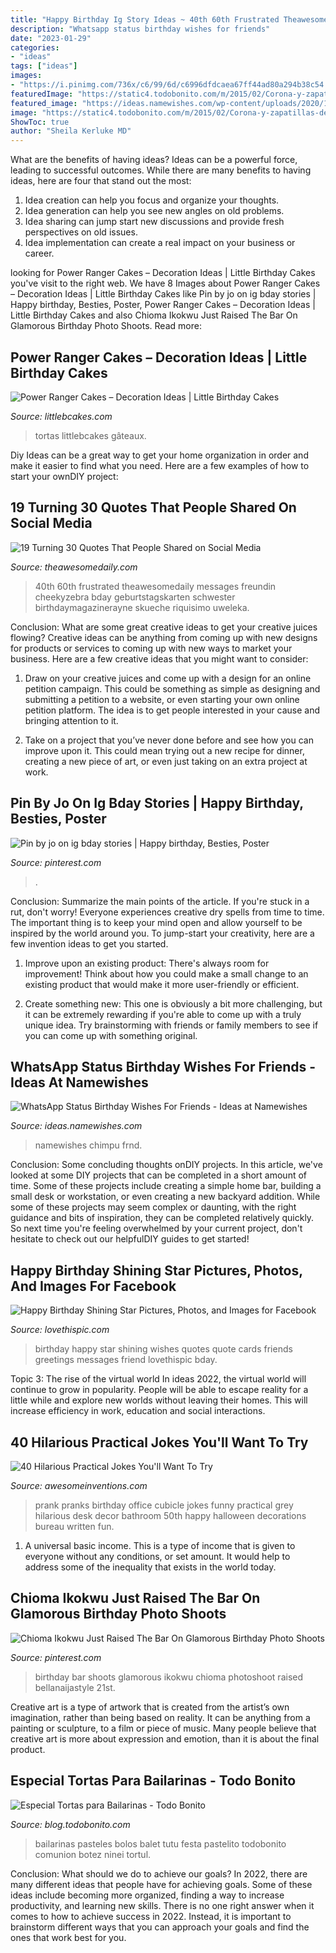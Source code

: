 ```yaml
---
title: "Happy Birthday Ig Story Ideas ~ 40th 60th Frustrated Theawesomedaily Messages Freundin Cheekyzebra Bday Geburtstagskarten Schwester Birthdaymagazinerayne Skueche Riquisimo Uweleka"
description: "Whatsapp status birthday wishes for friends"
date: "2023-01-29"
categories:
- "ideas"
tags: ["ideas"]
images:
- "https://i.pinimg.com/736x/c6/99/6d/c6996dfdcaea67ff44ad80a294b38c54.jpg"
featuredImage: "https://static4.todobonito.com/m/2015/02/Corona-y-zapatillas-de-baile-587x783.jpg"
featured_image: "https://ideas.namewishes.com/wp-content/uploads/2020/12/1403a7db67813e0f9c3ca4d43348831c.jpg"
image: "https://static4.todobonito.com/m/2015/02/Corona-y-zapatillas-de-baile-587x783.jpg"
ShowToc: true
author: "Sheila Kerluke MD"
---
```



What are the benefits of having ideas?
Ideas can be a powerful force, leading to successful outcomes. While there are many benefits to having ideas, here are four that stand out the most: 
1. Idea creation can help you focus and organize your thoughts.
2. Idea generation can help you see new angles on old problems.
3. Idea sharing can jump start new discussions and provide fresh perspectives on old issues. 
4. Idea implementation can create a real impact on your business or career.

	

		
looking for Power Ranger Cakes – Decoration Ideas | Little Birthday Cakes you've visit to the right web. We have 8 Images about Power Ranger Cakes – Decoration Ideas | Little Birthday Cakes like Pin by jo on ig bday stories | Happy birthday, Besties, Poster, Power Ranger Cakes – Decoration Ideas | Little Birthday Cakes and also Chioma Ikokwu Just Raised The Bar On Glamorous Birthday Photo Shoots. Read more:
		
    
## Power Ranger Cakes – Decoration Ideas | Little Birthday Cakes

<img loading=lazy src="https://www.littlebcakes.com/wp-content/uploads/2014/02/Power-Ranger-Cakes.jpg" onerror="this.onerror=null;this.src='https://tse3.mm.bing.net/th?id=OIP.boN39HizcC8LoYlqcsiB3wHaLG&amp;pid=15.1';" alt="Power Ranger Cakes – Decoration Ideas | Little Birthday Cakes">

_Source: littlebcakes.com_

>tortas littlebcakes gâteaux. 

	

Diy Ideas can be a great way to get your home organization in order and make it easier to find what you need. Here are a few examples of how to start your ownDIY project: 

    
## 19 Turning 30 Quotes That People Shared On Social Media

<img loading=lazy src="https://theawesomedaily.com/wp-content/uploads/2018/03/turning-30-quotes-18-1.jpg" onerror="this.onerror=null;this.src='https://tse1.mm.bing.net/th?id=OIP.matpSed4IfT3BzHuyP-NaQHaJ4&amp;pid=15.1';" alt="19 Turning 30 Quotes That People Shared on Social Media">

_Source: theawesomedaily.com_

>40th 60th frustrated theawesomedaily messages freundin cheekyzebra bday geburtstagskarten schwester birthdaymagazinerayne skueche riquisimo uweleka. 

	

Conclusion: What are some great creative ideas to get your creative juices flowing?
Creative ideas can be anything from coming up with new designs for products or services to coming up with new ways to market your business. Here are a few creative ideas that you might want to consider: 
1. Draw on your creative juices and come up with a design for an online petition campaign. This could be something as simple as designing and submitting a petition to a website, or even starting your own online petition platform. The idea is to get people interested in your cause and bringing attention to it. 

2. Take on a project that you’ve never done before and see how you can improve upon it. This could mean trying out a new recipe for dinner, creating a new piece of art, or even just taking on an extra project at work.

    
## Pin By Jo On Ig Bday Stories | Happy Birthday, Besties, Poster

<img loading=lazy src="https://i.pinimg.com/736x/dc/0d/7f/dc0d7fb96ff97af96400557e73cfda47.jpg" onerror="this.onerror=null;this.src='https://tse2.mm.bing.net/th?id=OIP.NlSs8lcXNoCwrf39bznyswHaQB&amp;pid=15.1';" alt="Pin by jo on ig bday stories | Happy birthday, Besties, Poster">

_Source: pinterest.com_

>. 

	

Conclusion: Summarize the main points of the article.
If you're stuck in a rut, don't worry! Everyone experiences creative dry spells from time to time. The important thing is to keep your mind open and allow yourself to be inspired by the world around you. To jump-start your creativity, here are a few invention ideas to get you started.
1. Improve upon an existing product: There's always room for improvement! Think about how you could make a small change to an existing product that would make it more user-friendly or efficient.

2. Create something new: This one is obviously a bit more challenging, but it can be extremely rewarding if you're able to come up with a truly unique idea. Try brainstorming with friends or family members to see if you can come up with something original.


    
## WhatsApp Status Birthday Wishes For Friends - Ideas At Namewishes

<img loading=lazy src="https://ideas.namewishes.com/wp-content/uploads/2020/12/1403a7db67813e0f9c3ca4d43348831c.jpg" onerror="this.onerror=null;this.src='https://tse2.mm.bing.net/th?id=OIP.sKo9fmpLYmUVTIjlvOaaIwHaLH&amp;pid=15.1';" alt="WhatsApp Status Birthday Wishes For Friends - Ideas at Namewishes">

_Source: ideas.namewishes.com_

>namewishes chimpu frnd. 

	

Conclusion: Some concluding thoughts onDIY projects.
In this article, we've looked at some DIY projects that can be completed in a short amount of time. Some of these projects include creating a simple home bar, building a small desk or workstation, or even creating a new backyard addition. While some of these projects may seem complex or daunting, with the right guidance and bits of inspiration, they can be completed relatively quickly. So next time you're feeling overwhelmed by your current project, don't hesitate to check out our helpfulDIY guides to get started!

    
## Happy Birthday Shining Star Pictures, Photos, And Images For Facebook

<img loading=lazy src="http://www.lovethispic.com/uploaded_images/241512-Happy-Birthday-Shining-Star.jpg" onerror="this.onerror=null;this.src='https://tse2.mm.bing.net/th?id=OIP.LbI6l3GzF-OrYk6xRtfT4gHaKD&amp;pid=15.1';" alt="Happy Birthday Shining Star Pictures, Photos, and Images for Facebook">

_Source: lovethispic.com_

>birthday happy star shining wishes quotes quote cards friends greetings messages friend lovethispic bday. 

	

Topic 3: The rise of the virtual world
In ideas 2022, the virtual world will continue to grow in popularity. People will be able to escape reality for a little while and explore new worlds without leaving their homes. This will increase efficiency in work, education and social interactions.

    
## 40 Hilarious Practical Jokes You&#039;ll Want To Try

<img loading=lazy src="http://www.awesomeinventions.com/wp-content/uploads/2016/09/office-transformed-into-bathroom-prank.jpg" onerror="this.onerror=null;this.src='https://tse4.mm.bing.net/th?id=OIP.LsXuEJXYxrUxSbt1TiDROAHaJ3&amp;pid=15.1';" alt="40 Hilarious Practical Jokes You&#039;ll Want To Try">

_Source: awesomeinventions.com_

>prank pranks birthday office cubicle jokes funny practical grey hilarious desk decor bathroom 50th happy halloween decorations bureau written fun. 

	

1. A universal basic income. This is a type of income that is given to everyone without any conditions, or set amount. It would help to address some of the inequality that exists in the world today.

    
## Chioma Ikokwu Just Raised The Bar On Glamorous Birthday Photo Shoots

<img loading=lazy src="https://i.pinimg.com/736x/c6/99/6d/c6996dfdcaea67ff44ad80a294b38c54.jpg" onerror="this.onerror=null;this.src='https://tse2.mm.bing.net/th?id=OIP.ol6Ms1EfmWTXM-fRw9yszAHaIq&amp;pid=15.1';" alt="Chioma Ikokwu Just Raised The Bar On Glamorous Birthday Photo Shoots">

_Source: pinterest.com_

>birthday bar shoots glamorous ikokwu chioma photoshoot raised bellanaijastyle 21st. 

	

Creative art is a type of artwork that is created from the artist’s own imagination, rather than being based on reality. It can be anything from a painting or sculpture, to a film or piece of music. Many people believe that creative art is more about expression and emotion, than it is about the final product.

    
## Especial Tortas Para Bailarinas - Todo Bonito

<img loading=lazy src="https://static4.todobonito.com/m/2015/02/Corona-y-zapatillas-de-baile-587x783.jpg" onerror="this.onerror=null;this.src='https://tse2.mm.bing.net/th?id=OIP.64qWSWox2AHt6xywcJpP-wHaJ4&amp;pid=15.1';" alt="Especial Tortas para Bailarinas - Todo Bonito">

_Source: blog.todobonito.com_

>bailarinas pasteles bolos balet tutu festa pastelito todobonito comunion botez ninei tortul. 

	

Conclusion: What should we do to achieve our goals?
In 2022, there are many different ideas that people have for achieving goals. Some of these ideas include becoming more organized, finding a way to increase productivity, and learning new skills. There is no one right answer when it comes to how to achieve success in 2022. Instead, it is important to brainstorm different ways that you can approach your goals and find the ones that work best for you.

